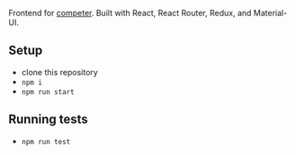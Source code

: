 Frontend for [competer](https://github.com/kozikkam/competer). Built with React, React Router, Redux, and Material-UI.

## Setup

- clone this repository
- `npm i`
- `npm run start`

## Running tests

- `npm run test`
